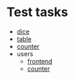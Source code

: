 # Test tasks

- [dice](https://github.com/PyotrGrogorchenko/test-tasks/tree/main/SPbPU/dice)
- [table](https://github.com/PyotrGrogorchenko/test-tasks/tree/main/SPbPU/table)
- [counter](https://github.com/PyotrGrogorchenko/test-tasks/tree/main/datagile-counter)
- users
  - [frontend]([https://github.com/PyotrGrogorchenko/test-tasks/tree/main/datagile-counter](https://github.com/PyotrGrogorchenko/test-tasks/tree/main/users/users_frontend))
  - [counter](https://github.com/PyotrGrogorchenko/test-tasks/tree/main/datagile-counter)

